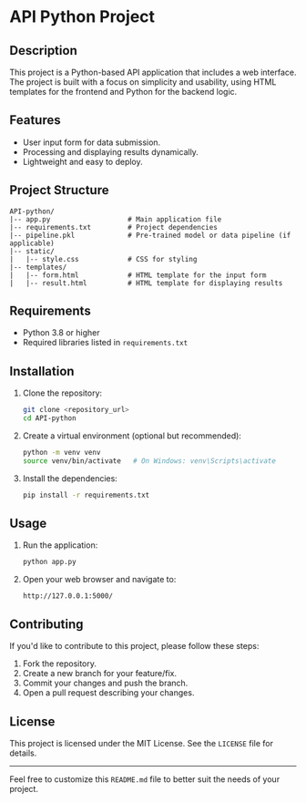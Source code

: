 
# API Python Project

## Description
This project is a Python-based API application that includes a web interface. The project is built with a focus on simplicity and usability, using HTML templates for the frontend and Python for the backend logic.

## Features
- User input form for data submission.
- Processing and displaying results dynamically.
- Lightweight and easy to deploy.

## Project Structure
```
API-python/
|-- app.py                   # Main application file
|-- requirements.txt         # Project dependencies
|-- pipeline.pkl             # Pre-trained model or data pipeline (if applicable)
|-- static/
|   |-- style.css            # CSS for styling
|-- templates/
|   |-- form.html            # HTML template for the input form
|   |-- result.html          # HTML template for displaying results
```

## Requirements
- Python 3.8 or higher
- Required libraries listed in `requirements.txt`

## Installation
1. Clone the repository:
   ```bash
   git clone <repository_url>
   cd API-python
   ```

2. Create a virtual environment (optional but recommended):
   ```bash
   python -m venv venv
   source venv/bin/activate   # On Windows: venv\Scripts\activate
   ```

3. Install the dependencies:
   ```bash
   pip install -r requirements.txt
   ```

## Usage
1. Run the application:
   ```bash
   python app.py
   ```

2. Open your web browser and navigate to:
   ```
   http://127.0.0.1:5000/
   ```

## Contributing
If you'd like to contribute to this project, please follow these steps:
1. Fork the repository.
2. Create a new branch for your feature/fix.
3. Commit your changes and push the branch.
4. Open a pull request describing your changes.

## License
This project is licensed under the MIT License. See the `LICENSE` file for details.

---

Feel free to customize this `README.md` file to better suit the needs of your project.
